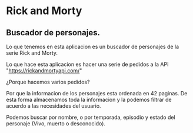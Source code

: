 # Rick and Morty

## Buscador de personajes.

Lo que tenemos en esta aplicacion es un buscador de personajes de la serie Rick and Morty. 

Lo que hace esta aplicacion es hacer una serie de pedidos a la API "https://rickandmortyapi.com/"

¿Porque hacemos varios pedidos?

Por que la informacion de los personajes esta ordenada en 42 paginas. De esta forma almacenamos toda la informacion y la podemos filtrar de acuerdo a las necesidades del usuario.

Podemos buscar por nombre, o por temporada, episodio y estado del personaje (Vivo, muerto o desconocido).
